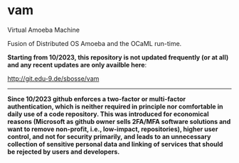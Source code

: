 # vam
Virtual Amoeba Machine

Fusion of Distributed OS Amoeba and the OCaML run-time.

**Starting from 10/2023, this repository is not updated frequently (or at all) and any recent updates are only availble here**:

http://git.edu-9.de/sbosse/vam

---

**Since 10/2023 github enforces a two-factor or multi-factor authentication, which is neither required in principle nor comfortable in daily use of a code repository. This was introduced for economical reasons (Microsoft as github owner sells 2FA/MFA software solutions and want to remove non-profit, i.e., low-impact, repositories), higher user control, and not for security primarily, and leads to an unnecessary collection of sensitive personal data and linking of services that should be rejected by users and developers.**

